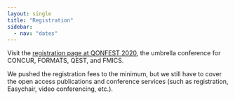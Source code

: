 ```yaml
---
layout: single
title: "Registration"
sidebar:
  - nav: "dates"
---
```


Visit the [registration page at QONFEST
2020](https://qonfest2020.github.io/registration.html), the umbrella conference
for CONCUR, FORMATS, QEST, and FMICS.

We pushed the registration fees to the minimum, but we still have to cover the
open access publications and conference services (such as registration, Easychair,
video conferencing, etc.).

